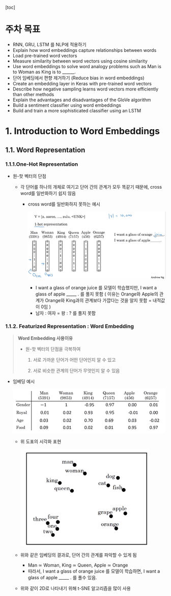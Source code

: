 [toc]



# 주차 목표

+ RNN, GRU, LSTM 를 NLP에 적용하기
+ Explain how word embeddings capture relationships between words
+ Load pre-trained word vectors
+ Measure similarity between word vectors using cosine similarity
+ Use word embeddings to solve word analogy problems such as Man is to Woman as King is to \_\_\_\_\_\_.
+ 단어 임베딩에서 편향 제거하기 (Reduce bias in word embeddings)
+ Create an embedding layer in Keras with pre-trained word vectors
+ Describe how negative sampling learns word vectors more efficiently than other methods
+ Explain the advantages and disadvantages of the GloVe algorithm
+ Build a sentiment classifier using word embeddings
+ Build and train a more sophisticated classifier using an LSTM



# 1. Introduction to Word Embeddings

## 1.1. Word Representation



### 1.1.1.One-Hot Representation

+ 원-핫 벡터의 단점

  + 각 단어를 하나의 개체로 여기고 단어 간의 관계가 모두 똑같기 때문에, cross word를 일반화하기 쉽지 않음

    + cross word를 일반화하지 못하는 예시

      ![image-20230912215645970](Summary.assets/image-20230912215645970.png)

      + I want a glass of orange juice 를 모델이 학습했지만, I want a glass of apple \_\_\_\_\_ . 를 풀지 못함 ( 이유는 Orange와 Apple의 관계가 Orange와 King과의 관계보다 가깝다는 것을 알지 못함 = 내적값이 0임 )
      + 남자 : 여자 = 왕 : ? 를 풀지 못함



### 1.1.2. Featurized Representation : Word Embedding

>  **Word Embedding 사용이유**
>
>  + 원-핫 벡터의 단점을 극복하여
>
>    1. 서로 가까운 단어가 어떤 단어인지 알 수 있고
>
>    2. 서로 비슷한 관계의 단어가 무엇인지 알 수 있음



+ 임베딩 예시

  ![image-20230912220323959](Summary.assets/image-20230912220323959.png)

  + 위 도표의 시각화 표현

    ![image-20230912220945383](Summary.assets/image-20230912220945383.png)

  + 위와 같은 임베딩의 결과로, 단어 간의 관계를 파악할 수 있게 됨

    + Man $\simeq$ Woman, King $\simeq$ Queen, Apple $\simeq$ Orange
    + 따라서, I want a glass of orange juice 를 모델이 학습하면, I want a glass of apple \_\_\_\_\_ . 를 풀수 있음.

  + 위와 같이 2D로 나타내기 위해 t-SNE 알고리즘을 많이 사용

    

​	
